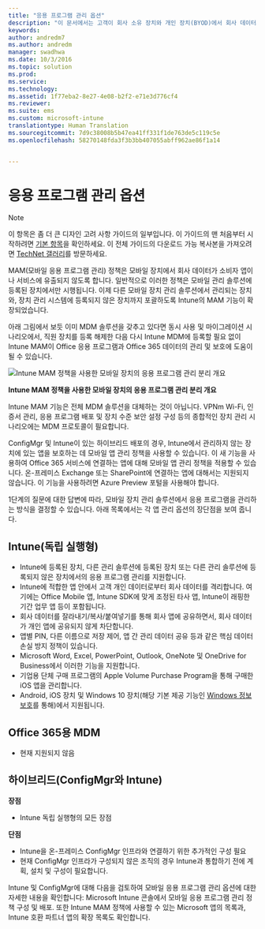 ```yaml
---
title: "응용 프로그램 관리 옵션"
description: "이 문서에서는 고객이 회사 소유 장치와 개인 장치(BYOD)에서 회사 데이터의 보안을 유지할 수 있도록 Intune 독립 실행형 및 하이브리드의 MAM(모바일 응용 프로그램 관리) 기능에 대해 설명합니다."
keywords: 
author: andredm7
ms.author: andredm
manager: swadhwa
ms.date: 10/3/2016
ms.topic: solution
ms.prod: 
ms.service: 
ms.technology: 
ms.assetid: 1f77eba2-8e27-4e08-b2f2-e71e3d776cf4
ms.reviewer: 
ms.suite: ems
ms.custom: microsoft-intune
translationtype: Human Translation
ms.sourcegitcommit: 7d9c38008b5b47ea41ff331f1de763de5c119c5e
ms.openlocfilehash: 58270148fda3f3b3bb407055abff962ae86f1a14


---
```


# <a name="application-management-options"></a>응용 프로그램 관리 옵션

>[!NOTE]
>이 항목은 좀 더 큰 디자인 고려 사항 가이드의 일부입니다. 이 가이드의 맨 처음부터 시작하려면 [기본 항목](mdm-design-considerations-guide.md)을 확인하세요. 이 전체 가이드의 다운로드 가능 복사본을 가져오려면 [TechNet 갤러리](https://gallery.technet.microsoft.com/Mobile-Device-Management-7d401582)를 방문하세요.

MAM(모바일 응용 프로그램 관리) 정책은 모바일 장치에서 회사 데이터가 소비자 앱이나 서비스에 유출되지 않도록 합니다. 일반적으로 이러한 정책은 모바일 관리 솔루션에 등록된 장치에서만 시행됩니다. 이제 다른 모바일 장치 관리 솔루션에서 관리되는 장치와, 장치 관리 시스템에 등록되지 않은 장치까지 포괄하도록 Intune의 MAM 기능이 확장되었습니다.

아래 그림에서 보듯 이미 MDM 솔루션을 갖추고 있다면 동시 사용 및 마이그레이션 시나리오에서, 직원 장치를 등록 해제한 다음 다시 Intune MDM에 등록할 필요 없이 Intune MAM이 Office 응용 프로그램과 Office 365 데이터의 관리 및 보호에 도움이 될 수 있습니다.

![Intune MAM 정책을 사용한 모바일 장치의 응용 프로그램 관리 분리 개요](./media/Intune_without_enrollment.png)

**Intune MAM 정책을 사용한 모바일 장치의 응용 프로그램 관리 분리 개요**

Intune MAM 기능은 전체 MDM 솔루션을 대체하는 것이 아닙니다. VPNm Wi-Fi, 인증서 관리, 응용 프로그램 배포 및 장치 수준 보안 설정 구성 등의 종합적인 장치 관리 시나리오에는 MDM 프로토콜이 필요합니다.

ConfigMgr 및 Intune이 있는 하이브리드 배포의 경우, Intune에서 관리하지 않는 장치에 있는 앱을 보호하는 데 모바일 앱 관리 정책을 사용할 수 있습니다. 이 새 기능을 사용하여 Office 365 서비스에 연결하는 앱에 대해 모바일 앱 관리 정책을 적용할 수 있습니다. 온-프레미스 Exchange 또는 SharePoint에 연결하는 앱에 대해서는 지원되지 않습니다. 이 기능을 사용하려면 Azure Preview 포털을 사용해야 합니다.

1단계의 질문에 대한 답변에 따라, 모바일 장치 관리 솔루션에서 응용 프로그램을 관리하는 방식을 결정할 수 있습니다. 아래 목록에서는 각 앱 관리 옵션의 장단점을 보여 줍니다.

## <a name="intune-standalone"></a>Intune(독립 실행형)

- Intune에 등록된 장치, 다른 관리 솔루션에 등록된 장치 또는 다른 관리 솔루션에 등록되지 않은 장치에서의 응용 프로그램 관리를 지원합니다.
- Intune에 적합한 앱 안에서 고객 개인 데이터로부터 회사 데이터를 격리합니다. 여기에는 Office Mobile 앱, Intune SDK에 맞게 조정된 타사 앱, Intune이 래핑한 기간 업무 앱 등이 포함됩니다.
- 회사 데이터를 잘라내기/복사/붙여넣기를 통해 회사 앱에 공유하면서, 회사 데이터가 개인 앱에 공유되지 않게 차단합니다.
- 앱별 PIN, 다른 이름으로 저장 제어, 앱 간 관리 데이터 공유 등과 같은 핵심 데이터 손실 방지 정책이 있습니다.
- Microsoft Word, Excel, PowerPoint, Outlook, OneNote 및 OneDrive for Business에서 이러한 기능을 지원합니다.
- 기업용 단체 구매 프로그램의 Apple Volume Purchase Program을 통해 구매한 iOS 앱을 관리합니다.
- Android, iOS 장치 및 Windows 10 장치(해당 기본 제공 기능인 [Windows 정보 보호](https://technet.microsoft.com/itpro/windows/keep-secure/protect-enterprise-data-using-wip)를 통해)에서 지원됩니다.

## <a name="mdm-for-office-365"></a>Office 365용 MDM

- 현재 지원되지 않음

## <a name="hybrid-intune-with-configmgr"></a>하이브리드(ConfigMgr와 Intune)

**장점**

- Intune 독립 실행형의 모든 장점

**단점**

- Intune을 온-프레미스 ConfigMgr 인프라와 연결하기 위한 추가적인 구성 필요
- 현재 ConfigMgr 인프라가 구성되지 않은 조직의 경우 Intune과 통합하기 전에 계획, 설치 및 구성이 필요합니다.

Intune 및 ConfigMgr에 대해 다음을 검토하여 모바일 응용 프로그램 관리 옵션에 대한 자세한 내용을 확인합니다: Microsoft Intune 콘솔에서 모바일 응용 프로그램 관리 정책 구성 및 배포. 또한 Intune MAM 정책에 사용할 수 있는 Microsoft 앱의 목록과, Intune 호환 파트너 앱의 확장 목록도 확인합니다.



<!--HONumber=Nov16_HO4-->


